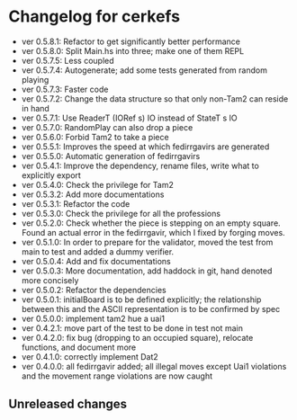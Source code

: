 # Changelog for cerkefs

* ver 0.5.8.1: Refactor to get significantly better performance
* ver 0.5.8.0: Split Main.hs into three; make one of them REPL
* ver 0.5.7.5: Less coupled 
* ver 0.5.7.4: Autogenerate; add some tests generated from random playing
* ver 0.5.7.3: Faster code
* ver 0.5.7.2: Change the data structure so that only non-Tam2 can reside in hand
* ver 0.5.7.1: Use ReaderT (IORef s) IO instead of StateT s IO
* ver 0.5.7.0: RandomPlay can also drop a piece
* ver 0.5.6.0: Forbid Tam2 to take a piece
* ver 0.5.5.1: Improves the speed at which fedirrgavirs are generated
* ver 0.5.5.0: Automatic generation of fedirrgavirs
* ver 0.5.4.1: Improve the dependency, rename files, write what to explicitly export
* ver 0.5.4.0: Check the privilege for Tam2
* ver 0.5.3.2: Add more documentations
* ver 0.5.3.1: Refactor the code
* ver 0.5.3.0: Check the privilege for all the professions
* ver 0.5.2.0: Check whether the piece is stepping on an empty square. Found an actual error in the fedirrgavir, which I fixed by forging moves.
* ver 0.5.1.0: In order to prepare for the validator, moved the test from main to test and added a dummy verifier.
* ver 0.5.0.4: Add and fix documentations
* ver 0.5.0.3: More documentation, add haddock in git, hand denoted more concisely
* ver 0.5.0.2: Refactor the dependencies
* ver 0.5.0.1: initialBoard is to be defined explicitly; the relationship between this and the ASCII representation is to be confirmed by spec
* ver 0.5.0.0: implement tam2 hue a uai1
* ver 0.4.2.1: move part of the test to be done in test not main
* ver 0.4.2.0: fix bug (dropping to an occupied square), relocate functions, and document more
* ver 0.4.1.0: correctly implement Dat2
* ver 0.4.0.0: all fedirrgavir added; all illegal moves except Uai1 violations and the movement range violations are now caught

## Unreleased changes
